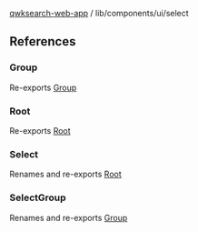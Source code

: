 [qwksearch-web-app](../../../modules.md) / lib/components/ui/select

## References

### Group

Re-exports [Group](select.md#group)

### Root

Re-exports [Root](select.md#root)

### Select

Renames and re-exports [Root](select.md#root)

### SelectGroup

Renames and re-exports [Group](select.md#group)
